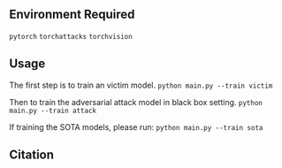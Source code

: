 

## Environment Required
`pytorch`
`torchattacks`
`torchvision`
## Usage
The first step is to train an victim model.
`python main.py --train victim`

Then to train the adversarial attack model in black box setting.
`python main.py --train attack`

If training the SOTA models, please run:
`python main.py --train sota`

## Citation
